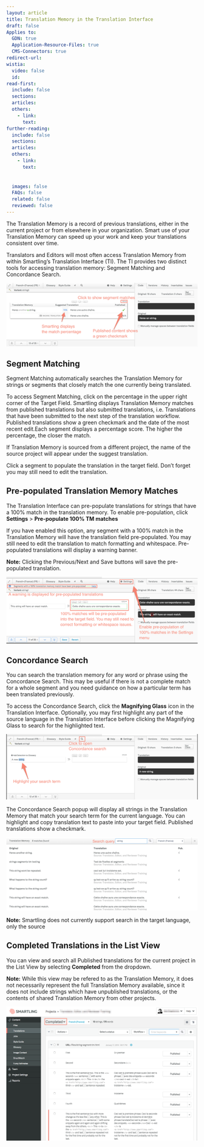 ```yaml
---
layout: article
title: Translation Memory in the Translation Interface
draft: false
Applies to:
  GDN: true
  Application-Resource-Files: true
  CMS-Connectors: true
redirect-url:
wistia:
  video: false
  id:
read-first:
  include: false
  sections:
  articles:
  others:
    - link:
      text:
further-reading:
  include: false
  sections:
  articles:
  others:
    - link:
      text:

  
  images: false
  FAQs: false
  related: false
  reviewed: false
---
```



The Translation Memory is a record of previous translations, either in the current project or from elsewhere in your organization. Smart use of your Translation Memory can speed up your work and keep your translations consistent over time.

Translators and Editors will most often access Translation Memory from within Smartling’s Translation Interface (TI). The TI provides two distinct tools for accessing translation memory: Segment Matching and Concordance Search.

![](/uploads/versions/tmmi1---x----1172-390x---.png)

## Segment Matching

Segment Matching automatically searches the Translation Memory for strings or segments that closely match the one currently being translated.

To access Segment Matching, click on the percentage in the upper right corner of the Target Field. Smartling displays Translation Memory matches from published translations but also submitted translations, i.e. Translations that have been submitted to the next step of the translation workflow. Published translations show a green checkmark and the date of the most recent edit.Each segment displays a percentage score. The higher the percentage, the closer the match.

If Translation Memory is sourced from a different project, the name of the source project will appear under the suggest translation.

Click a segment to populate the translation in the target field. Don’t forget you may still need to edit the translation.

## **Pre-populated Translation Memory Matches**

The Translation Interface can pre-populate translations for strings that have a 100% match in the translation memory. To enable pre-population, click **Settings** &gt; **Pre-populate 100% TM matches**

If you have enabled this option, any segment with a 100% match in the Translation Memory will have the translation field pre-populated. You may still need to edit the translation to match formatting and whitespace. Pre-populated translations will display a warning banner.

**Note:** Clicking the Previous/Next and Save buttons will save the pre-populated translation.

![](/uploads/versions/tmti2---x----1168-406x---.png)

## **Concordance Search**

You can search the translation memory for any word or phrase using the Concordance Search. This may be useful if there is not a complete match for a whole segment and you need guidance on how a particular term has been translated previously.

To access the Concordance Search, click the **Magnifying Glass** icon in the Translation Interface. Optionally, you may first highlight any part of the source language in the Translation Interface before clicking the Magnifying Glass to search for the highlighted text.

![](/uploads/versions/tmti3---x----1180-403x---.png)

The Concordance Search popup will display all strings in the Translation Memory that match your search term for the current language. You can highlight and copy translation text to paste into your target field. Published translations show a checkmark.

![](/uploads/versions/tmti4---x----1112-424x---.png)

**Note:** Smartling does not currently support search in the target language, only the source

## Completed Translations in the List View

You can view and search all Published translations for the current project in the List View by selecting **Completed** from the dropdown.

**Note:** While this view may be refered to as the Translation Memory, it does not necessarily represent the full Translation Memory available, since it does not include strings which have unpublished translations, or the contents of shared Translation Memory from other projects.

![](/uploads/versions/tmti5---x----1230-860x---.png)
